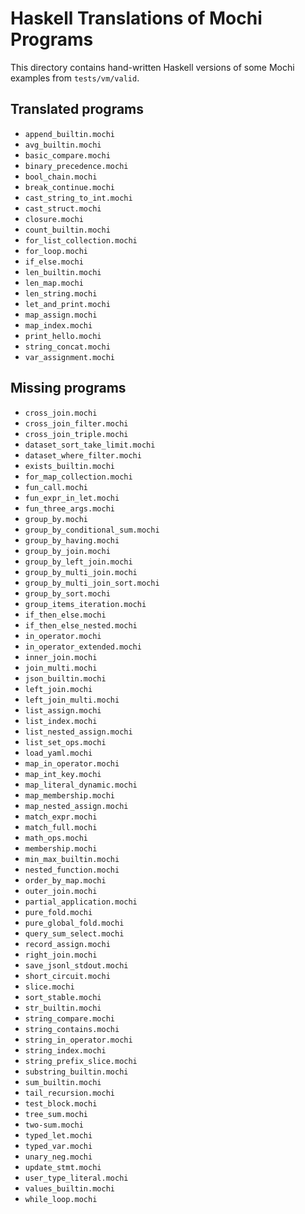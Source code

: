 # Haskell Translations of Mochi Programs

This directory contains hand-written Haskell versions of some Mochi examples from `tests/vm/valid`.

## Translated programs
- `append_builtin.mochi`
- `avg_builtin.mochi`
- `basic_compare.mochi`
- `binary_precedence.mochi`
- `bool_chain.mochi`
- `break_continue.mochi`
- `cast_string_to_int.mochi`
- `cast_struct.mochi`
- `closure.mochi`
- `count_builtin.mochi`
- `for_list_collection.mochi`
- `for_loop.mochi`
- `if_else.mochi`
- `len_builtin.mochi`
- `len_map.mochi`
- `len_string.mochi`
- `let_and_print.mochi`
- `map_assign.mochi`
- `map_index.mochi`
- `print_hello.mochi`
- `string_concat.mochi`
- `var_assignment.mochi`

## Missing programs
- `cross_join.mochi`
- `cross_join_filter.mochi`
- `cross_join_triple.mochi`
- `dataset_sort_take_limit.mochi`
- `dataset_where_filter.mochi`
- `exists_builtin.mochi`
- `for_map_collection.mochi`
- `fun_call.mochi`
- `fun_expr_in_let.mochi`
- `fun_three_args.mochi`
- `group_by.mochi`
- `group_by_conditional_sum.mochi`
- `group_by_having.mochi`
- `group_by_join.mochi`
- `group_by_left_join.mochi`
- `group_by_multi_join.mochi`
- `group_by_multi_join_sort.mochi`
- `group_by_sort.mochi`
- `group_items_iteration.mochi`
- `if_then_else.mochi`
- `if_then_else_nested.mochi`
- `in_operator.mochi`
- `in_operator_extended.mochi`
- `inner_join.mochi`
- `join_multi.mochi`
- `json_builtin.mochi`
- `left_join.mochi`
- `left_join_multi.mochi`
- `list_assign.mochi`
- `list_index.mochi`
- `list_nested_assign.mochi`
- `list_set_ops.mochi`
- `load_yaml.mochi`
- `map_in_operator.mochi`
- `map_int_key.mochi`
- `map_literal_dynamic.mochi`
- `map_membership.mochi`
- `map_nested_assign.mochi`
- `match_expr.mochi`
- `match_full.mochi`
- `math_ops.mochi`
- `membership.mochi`
- `min_max_builtin.mochi`
- `nested_function.mochi`
- `order_by_map.mochi`
- `outer_join.mochi`
- `partial_application.mochi`
- `pure_fold.mochi`
- `pure_global_fold.mochi`
- `query_sum_select.mochi`
- `record_assign.mochi`
- `right_join.mochi`
- `save_jsonl_stdout.mochi`
- `short_circuit.mochi`
- `slice.mochi`
- `sort_stable.mochi`
- `str_builtin.mochi`
- `string_compare.mochi`
- `string_contains.mochi`
- `string_in_operator.mochi`
- `string_index.mochi`
- `string_prefix_slice.mochi`
- `substring_builtin.mochi`
- `sum_builtin.mochi`
- `tail_recursion.mochi`
- `test_block.mochi`
- `tree_sum.mochi`
- `two-sum.mochi`
- `typed_let.mochi`
- `typed_var.mochi`
- `unary_neg.mochi`
- `update_stmt.mochi`
- `user_type_literal.mochi`
- `values_builtin.mochi`
- `while_loop.mochi`

